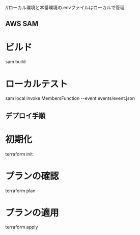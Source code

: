 //ローカル環境と本番環境の.envファイルはローカルで管理


## AWS SAM
# ビルド
sam build

# ローカルテスト
sam local invoke MembersFunction --event events/event.json

## デプロイ手順
# 初期化
terraform init

# プランの確認
terraform plan

# プランの適用
terraform apply